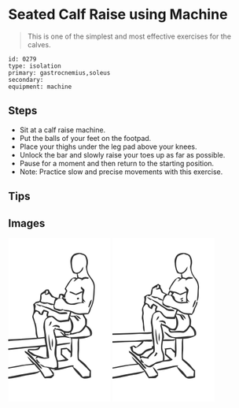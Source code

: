 # Seated Calf Raise using Machine
> This is one of the simplest and most effective exercises for the calves.

``` 
id: 0279 
type: isolation 
primary: gastrocnemius,soleus 
secondary:  
equipment: machine 
``` 

## Steps

 - Sit at a calf raise machine.
 - Put the balls of your feet on the footpad.
 - Place your thighs under the leg pad above your knees.
 - Unlock the bar and slowly raise your toes up as far as possible.
 - Pause for a moment and then return to the starting position.
 - Note: Practice slow and precise movements with this exercise.

## Tips


## Images

<svg width="208" height="250pt" viewBox="0 0 156 250" xmlns="http://www.w3.org/2000/svg">
  <g fill="#FFF">
    <path d="M0 0h156v250H0v-35.53c11.8-.96 23.2-4.55 34.91-6.19 4.51-.9 9.59-1.4 13.09-4.71.33.2.99.61 1.32.81 1.82 3.36 3.88 6.6 6.35 9.53 2.8-.19 5.62-.11 8.43-.19 2.61.26 3.93-2.43 5.63-3.93-.07-1.33-.12-2.66-.15-3.99-1.59-2.18-3.38-4.21-5.23-6.17 2.51.32 5.02.57 7.54.77l-3.64 1.32c10.25.24 19.87-3.5 29.75-5.57 2.96 5.97 7.78 10.69 12.44 15.34 4.07 4.37 10.86 3 15.77.97-.07-3.5-.02-7.01-.02-10.51-2.39-2.02-4.54-4.31-6.32-6.89-3.04-4.32-7.59-7.16-11.62-10.44-1.05-2.67-.63-5.74-.59-8.57.83-7.44.15-14.93.46-22.39 6.79.08 13.55-1.48 19.25-5.25 2.25-6.25-2.51-11.95-7.76-14.68.26-3.19.85-6.43.37-9.63-1.45-2.44-3.5-4.53-4.32-7.32 2.17-.25 4.39-.22 6.52-.73 2.71-2.09 3.17-5.77 4.28-8.8 4.66-8.6 5.31-18.73 5.44-28.34.28-3.72.48-7.55-1.02-11.06-1.27-4.25-4.81-7.12-6.96-10.86-2.95-4.72-4.35-10.69-2.71-16.12 1.19-5.05-.04-10.69-3.29-14.74-4.01-2.57-9.15-4.06-13.87-2.6-6.25.81-9.65 7.76-9.17 13.54.36 5.07 1.16 10.23 3.21 14.91.99 2.73 4.38 2.35 6.64 3.01.17 2.21.29 4.41.41 6.61-3.66-3.23-8.18-.22-10.68 2.92-3.31 4.03-5.87 8.62-8.34 13.19.67 1.12 1.33 2.23 1.99 3.36-.9 1.78-1.77 3.56-2.64 5.35-2.32-1.25-4.92-1.69-7.42-.72-.45 2.01-.93 4.02-1.45 6.02-1.65-.36-3.25-.85-4.86-1.35-4-.88-5.72-4.75-8.12-7.61-.65-1.43-1.36-2.82-2.14-4.18-1.37.05-2.73.1-4.1.16-2.09 2.51-5.07 3.96-7.5 6.07-2.17 3.46-.21 8.04-2.38 11.5-1.67.48-3.43.58-5.09 1.11-1.63 1.08-2.93 2.56-4.36 3.87.97 4.77 1.48 9.91-.32 14.56-.54 1.95-1.5 4.01-.73 6.05 2.47 7.14 4.86 14.52 4.75 22.17-.02 2.76.96 5.36 1.9 7.92-14.55.89-29.07 2.55-43.65 2.62V0z"/>
    <path d="M99.26 29.26c2.2-3.11 6.3-3.76 9.71-4.81 2.75 1.33 6.55 1.28 8.38 4.05 2.33 4.84 2.63 10.41 1.14 15.54.67 5.09 1.5 10.53 4.73 14.75 3.56 4.77 7.14 9.96 7.27 16.15-.86 9.76-.27 19.98-4.21 29.17-2.22 3.25-2.92 7.18-4.68 10.63-6.81-.54-14.03 1.83-20.48-1.21-3.84-1.77-7.82-3.58-12.14-3.57-2.1-.24-4.51.19-6.24-1.34-.64.15-1.94.46-2.58.61-2.5-.71-5.05-1.17-7.6-1.61-1.35-.62-1.62-2.33-2.42-3.47.92-2.63 1.62-5.34 2.31-8.04 1.22-1.26 2.65-2.3 3.93-3.5 1.77-.09 3.55-.2 5.32-.37 3.3 2.42 4.67 6.97 8.72 8.41 4.17 1.37 8.81 2.14 13.06.57 4.11-1.45 8.37-2.36 12.74-1.81-.9-1.07-1.75-2.17-2.57-3.31 1.47.6 2.91 1.25 4.38 1.85-1.6-2.51-4.37-4.69-3.87-8-.26-3.82 2.55-7.15 2.02-10.98-1.23-1.79-2.96-3.15-4.54-4.62-3.27 3.04 3.23 4.78 1.18 7.37-.41.01-1.24.05-1.66.07-2.55 1.45-5.27 2.58-8.05 3.56-2.91-1.72-5.87-3.64-9.38-3.69v1.58c3.33 1.24 6.57 2.75 9.97 3.82 3.22-.91 6.15-2.49 9.08-4.06.02 2.66-.42 5.31-.3 7.98-.08 2.53.73 5.28-.68 7.58-6.1-1.02-11.88 2.61-17.94 1.1-2.46-.24-3.93-2.52-5.65-4.02-.03-.65-.1-1.94-.13-2.58-1.63-.59-3.25-1.22-4.83-1.91 1.27-.31 2.58-.29 3.88-.21-.48-3.68 1.04-7.03 3.13-9.95-.73-1.38-1.43-2.77-2.13-4.17 3.65-4.99 6.46-10.57 10.68-15.12 1.4.21 2.8.4 4.21.58-1.34 1.28-2.43 2.77-3.15 4.47 2.3-1.26 4.21-3.08 6.36-4.55 1.95-.55 3.9.7 5.82 1.01-.17.49-.49 1.45-.65 1.93 2.33-1.27 4.59-3.5 7.46-2.86 1.47.14 4.07.64 3.84-1.67-3.36-1.4-7.21-1.63-10.23.67-1.71-.47-3.42-.9-5.14-1.26a72.69 72.69 0 0 0-1.44-5.25c4.59-1.55 9.18-5.62 8.47-10.92-2.34 3.62-4.34 8.71-9.31 9.08-4.24.99-6.31-3.54-7.09-6.9-1.13-5.51-1.31-11.64 1.3-16.77m7 61.94c-2.15.13-1.84 3.54.39 2.54 2.08-.24 1.86-3.41-.39-2.54m16.37 12.57c-.77.98.06 1.72.64 2.44 1.76-3.89 4.18-7.78 4.06-12.18-2.92 2.41-3.44 6.39-4.7 9.74zM58.09 80.38c.64.07 1.92.22 2.56.29l-.15 2.9c-.4.38-1.22 1.12-1.62 1.49-.79-.18-2.37-.53-3.16-.71.05 4.2 4.72 1.7 6.74.69 1.08 1.51 2.03 3.11 3.15 4.59 1.49 1.91 5.14.82 6.21 3.03-1.52 2.48-1.96 5.35-2.2 8.2-3.57-.8-7.09-1.8-10.65-2.64-2.74.37-5.46-.1-8.17-.49-.33-.63-.64-1.27-.94-1.9 1.43-2.84.88-6.05.85-9.09 2.11-1.22 4.18-2.81 6.76-2.71.2-1.22.41-2.43.62-3.65z"/>
    <path d="M80.07 87.09c1.18.66 2.98.96 2.9 2.69-.32.55-.98 1.65-1.3 2.2-1.05-.13-2.09-.24-3.13-.36.53-1.5 1.04-3.02 1.53-4.53zM47.89 97.84c2.03.95 4.03 2.03 6.22 2.57 1.99.19 3.94-.48 5.93-.54 2.79 1.25 5.98 3.61 9.08 1.94-.34 2.37-.03 4.73.8 6.97 2.38.71 4.65 1.74 7.05 2.4 2.38.83 4.74-.48 7.01-1.07 3 2.34 6.87 1.89 10.4 2.51-1.12 4.03-2.31 8.03-3.45 12.06-5.23-.38-10.89 2.82-15.72-.06-2.52-1.74-4.5-4.22-7.29-5.56-2.33-.32-4.69-.03-7.02-.14-.33-2.15.54-4.18 1.11-6.21-2.31-1.86-5.24-2.61-8.06-3.29-1.91 1.85-3.03 4.23-3.79 6.74-1.14-1.56-1.86-3.61-3.55-4.68-1.87-.68-3.82-1.13-5.65-1.95.35-1.89.62-3.8.95-5.69-.33-1.01-.66-2.01-.99-3.02 1.72-2.28 4.89-1.29 6.97-2.98m-5.37 3.09c1.78 2.14 4.67 2.64 7 3.94l-.25-1.78c4.11 2.6 8.85 3.75 13.28 5.61 3.93 2.66 8.69 3.52 12.8 5.82 4.35 2.77 9.67 1.57 14.47 1.16l.48-1.59c-4.26-2.29-9.27 1-13.53-1.3-3.86-1.81-7.99-3-11.71-5.09-4.39-2.61-9.65-2.9-14.27-4.98-2.86-.12-5.41-1.64-8.27-1.79z"/>
    <path d="M52.26 117.49c.94-1.76 1.68-3.61 2.5-5.42 1.56.42 3.13.83 4.71 1.21-.85 2.43-2.12 5.47.17 7.55-5.41 3.5-5.89 10.34-6.12 16.15.94 4.59 1.84 9.2 1.79 13.91-3.18.38-6.35.75-9.53 1.11-2.96-7.73-1.29-16.49-4.9-23.97-.52-2.75-1.83-5.29-2.27-8.05-.07-3.16 2.17-5.5 4.01-7.78.73.17 2.18.52 2.9.7.61 3.22 3.59 4.93 6.74 4.59zM96.32 113.53c5.07 3.11 11.22 4.35 17.11 3.59.56 2.22 1.95 4 3.2 5.86 1.09 2.83.78 5.96.86 8.93-2.68 4.42-5.75 9.2-10.67 11.33-3.15.78-6.36 1.27-9.52 2.03-.61-.32-1.21-.65-1.81-.98 2.6-2.84 4.34-6.39 3.88-10.33.48-5.56-4.01-9.56-5.6-14.45 2.06.69 4.22.97 6.39.72 2.1 1.74 3.36 4.24 5.35 6.08.95.16 2.25.54 2.65-.67-1.53-2.73-4.01-4.71-5.88-7.18-2.43.22-4.88.33-7.3-.03.45-1.63.9-3.26 1.34-4.9m6.33 4.31c2.5 2.06 4.63 6.2 8.3 5.9-1.76-3.06-4.73-5.42-8.3-5.9z"/>
    <path d="M56.55 126.56c1.56-4.13 5.97-5.42 9.88-6.15 4.52 2.74 7.76 7.82 13.48 8.19 4.42-.32 8.8-1.09 13.19-1.61.2-.75.59-2.25.79-3 1.81 5.05 3.38 10.71 1.59 15.98-.74 2.21-3.43 2.85-5.5 2.55-2.65.04-5.21-.75-7.29-2.4-2.97-2.21-6.89-1.92-10.37-1.59-.02-.49-.07-1.47-.1-1.96-1.14 1.25-2.27 2.49-3.45 3.7-.06 5.43 2.54 10.38 3.03 15.72 1.04 8.49-2.98 17.09-.3 25.47 2.04 4.77 3.35 9.97 2.46 15.18-2.19.63-4.41 2.11-6.75 1.22-3.67-1.03-7.45-1.44-11.24-1.74-2.83-1.35-5.39-3.22-8.24-4.54 1.5 1.72 2.98 3.58 4.98 4.75 2.98 1.19 6.52.64 9.22 2.54 2.33 2.86 4.21 6.07 6.24 9.15-3.22 3.34-8.05 3.04-12.28 3.49-3.36-7.34-8.76-13.37-14.01-19.38-4.53-3.58-8.36-7.91-12.65-11.75 1.78 4.4 5.15 7.78 8.34 11.17-12.63 1.14-25.08 3.69-37.57 5.91v-26.78c15.69-.93 31.22-4.23 46.98-3.73-4.62 3.87-11.09 2.05-16.59 2.83-.38 1.07-.76 2.15-1.13 3.22 4.24 3.06 8.28 8.24 14.08 7.3-.71 1.41-1.4 2.82-2.01 4.29 1.4-.75 2.77-1.55 4.15-2.34 5.37 1.94 11.29 2.53 16.85 1.02-.21-10.53-3.52-20.7-4.18-31.19-.69-8.49-3.19-17-1.6-25.52m7.7 1.43c-.75 2.11-1.6 4.19-2.34 6.32 2.56-1.49 4.42-3.96 4.28-7.03-.48.17-1.46.53-1.94.71m2.55 7.46c3.98-.61 8.17-.78 11.45 1.99.11-.94.23-1.88.35-2.81-3.46-3.03-8.7-2.37-11.8.82m-5.18 10.99c-.83 7.55.43 15.19 2.01 22.58.23 1.53 1.83 2.11 3.01 2.79-.43-1.04-.91-2.06-1.38-3.07-1.23-7.43-2.41-14.87-3.64-22.3m5.31 6.48c-.06 4.7-1.54 9.72.48 14.19 1.17-4.67 1.12-9.62-.48-14.19m-41.64 19.19c-.26 1.33-.08 2.72 1.29 3.36 3.89 2.71 6.66 6.62 10.24 9.69 4.61 4.2 7.78 9.82 12.63 13.72l2.27.7c-1.42-3.86-4.74-6.5-7.09-9.77-6.1-6.25-11.09-14-19.34-17.7m16.87 13.62c1.6 2.31 3.05 5.14 6.29 5.39-1.42-2.04-3-3.94-4.5-5.9l1.68-.65c-1.17.34-2.34.7-3.47 1.16z"/>
    <path d="M118.54 135.42c3.95 3.08 7.37 7.79 6.24 13.07-3.89 1.89-8.24.84-12.35 1.67-6.28.52-12.56 1.31-18.87 1.03 4.15 2.42 2.62 7.1 2.11 10.9-.73 3.44-.1 6.93-.11 10.39a36.208 36.208 0 0 0-6.39-4.96c-2.96.23-5.93.42-8.88.84-.01 3.31-.44 6.62-.08 9.92 2.56 1.98 4.67 4.45 7.03 6.65-3.87.58-7.59 1.93-11.51 2.09-.68-2.69-2.21-5.2-2.09-8.05.1-4.76-.34-9.58.64-14.27 6.37-1.33 12.91-1.92 19.22-3.4.4-.38 1.18-1.13 1.57-1.51-6.83.3-13.65 1.23-20.43 2.15.32-3.26-.35-6.46-1.6-9.46 4.33-.42 8.63-1.24 12.98-1.22 2.95.38 5.82 1.29 8.82 1.37-2.19-2.15-5.63-2.14-7.87-4.31 1.69-.07 3.39-.08 5.09-.02.16-.49.47-1.46.63-1.94-1.72.15-3.44.27-5.16.33-.11-.49-.34-1.48-.45-1.97 2.51-.14 5.32.73 7.56-.76.55 1.65-1.46 2.23-1.59 3.74 4.43-.22 8.8-.83 12.83-2.74 6.02.03 9.55-5.18 12.66-9.54z"/>
    <path d="M70.01 139.4c5.11.68 10.15 1.99 14.59 4.68.32 1.47.76 2.91 1.3 4.3-1.82-2.39-3.94-4.7-6.99-5.46 1.62 2.47 3.69 4.59 5.89 6.54-4 .04-8 .16-11.99.33-.72-2.82-1.53-5.61-2.49-8.35l1.66.08c-.49-.53-1.48-1.59-1.97-2.12zM15.99 156.13c13.1-.97 26.19-2.21 39.29-3.14.54 3.35 1.1 6.69 1.67 10.04-18.92 2.54-38.01 3.08-56.95 5.45v-11.19c5.3-.78 10.65-.99 15.99-1.16zM97.39 153.52c3.1.17 6.21.22 9.33.15-1.67 6.35-.32 12.97-1.09 19.42.04 4.29-.22 8.72.73 12.9 6.06 5.79 12.49 11.23 18.02 17.57-.3 2.46-.54 4.94-.81 7.42-3.3-.35-6.6-.06-9.82.71-3.81-5.82-8.6-11.2-14.49-14.95.19-.75.37-1.51.52-2.28-2.01-.29-4.06-.2-6.03.3-5.7 1.36-11.49 2.36-17.22 3.57.02-3.28.01-6.56-.5-9.8 4.79-.25 9.68-.2 14.32-1.57.63-.48 1.06-1.18 1.58-1.77-3.74-2.2-6.63-5.46-9.88-8.27.09-2.3.2-4.59.28-6.88 2.38-.18 4.77-.41 7.14-.79 1.53 2.3 3.09 4.68 5.58 6.04.2 2.21.12 4.42-.18 6.62 3.11-.25 2.53-3.71 2.7-5.91.8-7.49-.23-14.99-.18-22.48zM49.13 166.47c2.82-.36 5.67-.43 8.49-.83 1.27 5.18.2 10.5 1.02 15.73.57.09 1.7.28 2.27.37-2.5.57-5.24 1.24-7.69.09-5.08-2.54-11.39-2.33-15.81-6.2-1.3-1.05-2.82-1.75-4.34-2.38-.41-.56-1.22-1.69-1.63-2.26 5.04.47 10.18.63 15.11-.71 1.01-1.16 1.63-2.6 2.58-3.81zM14.84 196.54c8.26-1.87 16.71-2.92 25.16-3.39 2.5 3.36 5.16 6.64 8.42 9.3-1.75.74-3.54 1.38-5.41 1.73-10.38 1.92-20.9 3.12-31.19 5.54-3.89.85-7.82 1.53-11.75 2.21l-.07-.87v-11.84c4.86-1.34 9.93-1.61 14.84-2.68z"/>
  </g>
  <g fill="#333">
    <path d="M104.05 23.53c4.72-1.46 9.86.03 13.87 2.6 3.25 4.05 4.48 9.69 3.29 14.74-1.64 5.43-.24 11.4 2.71 16.12 2.15 3.74 5.69 6.61 6.96 10.86 1.5 3.51 1.3 7.34 1.02 11.06-.13 9.61-.78 19.74-5.44 28.34-1.11 3.03-1.57 6.71-4.28 8.8-2.13.51-4.35.48-6.52.73.82 2.79 2.87 4.88 4.32 7.32.48 3.2-.11 6.44-.37 9.63 5.25 2.73 10.01 8.43 7.76 14.68-5.7 3.77-12.46 5.33-19.25 5.25-.31 7.46.37 14.95-.46 22.39-.04 2.83-.46 5.9.59 8.57 4.03 3.28 8.58 6.12 11.62 10.44 1.78 2.58 3.93 4.87 6.32 6.89 0 3.5-.05 7.01.02 10.51-4.91 2.03-11.7 3.4-15.77-.97-4.66-4.65-9.48-9.37-12.44-15.34-9.88 2.07-19.5 5.81-29.75 5.57l3.64-1.32c-2.52-.2-5.03-.45-7.54-.77 1.85 1.96 3.64 3.99 5.23 6.17.03 1.33.08 2.66.15 3.99-1.7 1.5-3.02 4.19-5.63 3.93-2.81.08-5.63 0-8.43.19-2.47-2.93-4.53-6.17-6.35-9.53-.33-.2-.99-.61-1.32-.81-3.5 3.31-8.58 3.81-13.09 4.71-11.71 1.64-23.11 5.23-34.91 6.19v-3.41l.07.87c3.93-.68 7.86-1.36 11.75-2.21 10.29-2.42 20.81-3.62 31.19-5.54 1.87-.35 3.66-.99 5.41-1.73-3.26-2.66-5.92-5.94-8.42-9.3-8.45.47-16.9 1.52-25.16 3.39-4.91 1.07-9.98 1.34-14.84 2.68v-1.76c12.49-2.22 24.94-4.77 37.57-5.91-3.19-3.39-6.56-6.77-8.34-11.17 4.29 3.84 8.12 8.17 12.65 11.75 5.25 6.01 10.65 12.04 14.01 19.38 4.23-.45 9.06-.15 12.28-3.49-2.03-3.08-3.91-6.29-6.24-9.15-2.7-1.9-6.24-1.35-9.22-2.54-2-1.17-3.48-3.03-4.98-4.75 2.85 1.32 5.41 3.19 8.24 4.54 3.79.3 7.57.71 11.24 1.74 2.34.89 4.56-.59 6.75-1.22.89-5.21-.42-10.41-2.46-15.18-2.68-8.38 1.34-16.98.3-25.47-.49-5.34-3.09-10.29-3.03-15.72 1.18-1.21 2.31-2.45 3.45-3.7.03.49.08 1.47.1 1.96 3.48-.33 7.4-.62 10.37 1.59 2.08 1.65 4.64 2.44 7.29 2.4 2.07.3 4.76-.34 5.5-2.55 1.79-5.27.22-10.93-1.59-15.98-.2.75-.59 2.25-.79 3-4.39.52-8.77 1.29-13.19 1.61-5.72-.37-8.96-5.45-13.48-8.19-3.91.73-8.32 2.02-9.88 6.15-1.59 8.52.91 17.03 1.6 25.52.66 10.49 3.97 20.66 4.18 31.19-5.56 1.51-11.48.92-16.85-1.02-1.38.79-2.75 1.59-4.15 2.34.61-1.47 1.3-2.88 2.01-4.29-5.8.94-9.84-4.24-14.08-7.3.37-1.07.75-2.15 1.13-3.22 5.5-.78 11.97 1.04 16.59-2.83-15.76-.5-31.29 2.8-46.98 3.73v-2.2c18.94-2.37 38.03-2.91 56.95-5.45-.57-3.35-1.13-6.69-1.67-10.04-13.1.93-26.19 2.17-39.29 3.14-5.34.17-10.69.38-15.99 1.16v-2.68c14.58-.07 29.1-1.73 43.65-2.62-.94-2.56-1.92-5.16-1.9-7.92.11-7.65-2.28-15.03-4.75-22.17-.77-2.04.19-4.1.73-6.05 1.8-4.65 1.29-9.79.32-14.56 1.43-1.31 2.73-2.79 4.36-3.87 1.66-.53 3.42-.63 5.09-1.11 2.17-3.46.21-8.04 2.38-11.5 2.43-2.11 5.41-3.56 7.5-6.07 1.37-.06 2.73-.11 4.1-.16.78 1.36 1.49 2.75 2.14 4.18 2.4 2.86 4.12 6.73 8.12 7.61 1.61.5 3.21.99 4.86 1.35.52-2 1-4.01 1.45-6.02 2.5-.97 5.1-.53 7.42.72.87-1.79 1.74-3.57 2.64-5.35-.66-1.13-1.32-2.24-1.99-3.36 2.47-4.57 5.03-9.16 8.34-13.19 2.5-3.14 7.02-6.15 10.68-2.92-.12-2.2-.24-4.4-.41-6.61-2.26-.66-5.65-.28-6.64-3.01-2.05-4.68-2.85-9.84-3.21-14.91-.48-5.78 2.92-12.73 9.17-13.54m-4.79 5.73c-2.61 5.13-2.43 11.26-1.3 16.77.78 3.36 2.85 7.89 7.09 6.9 4.97-.37 6.97-5.46 9.31-9.08.71 5.3-3.88 9.37-8.47 10.92a72.69 72.69 0 0 1 1.44 5.25c1.72.36 3.43.79 5.14 1.26 3.02-2.3 6.87-2.07 10.23-.67.23 2.31-2.37 1.81-3.84 1.67-2.87-.64-5.13 1.59-7.46 2.86.16-.48.48-1.44.65-1.93-1.92-.31-3.87-1.56-5.82-1.01-2.15 1.47-4.06 3.29-6.36 4.55.72-1.7 1.81-3.19 3.15-4.47-1.41-.18-2.81-.37-4.21-.58-4.22 4.55-7.03 10.13-10.68 15.12.7 1.4 1.4 2.79 2.13 4.17-2.09 2.92-3.61 6.27-3.13 9.95-1.3-.08-2.61-.1-3.88.21 1.58.69 3.2 1.32 4.83 1.91.03.64.1 1.93.13 2.58 1.72 1.5 3.19 3.78 5.65 4.02 6.06 1.51 11.84-2.12 17.94-1.1 1.41-2.3.6-5.05.68-7.58-.12-2.67.32-5.32.3-7.98-2.93 1.57-5.86 3.15-9.08 4.06-3.4-1.07-6.64-2.58-9.97-3.82v-1.58c3.51.05 6.47 1.97 9.38 3.69 2.78-.98 5.5-2.11 8.05-3.56.42-.02 1.25-.06 1.66-.07 2.05-2.59-4.45-4.33-1.18-7.37 1.58 1.47 3.31 2.83 4.54 4.62.53 3.83-2.28 7.16-2.02 10.98-.5 3.31 2.27 5.49 3.87 8-1.47-.6-2.91-1.25-4.38-1.85.82 1.14 1.67 2.24 2.57 3.31-4.37-.55-8.63.36-12.74 1.81-4.25 1.57-8.89.8-13.06-.57-4.05-1.44-5.42-5.99-8.72-8.41-1.77.17-3.55.28-5.32.37-1.28 1.2-2.71 2.24-3.93 3.5-.69 2.7-1.39 5.41-2.31 8.04.8 1.14 1.07 2.85 2.42 3.47 2.55.44 5.1.9 7.6 1.61.64-.15 1.94-.46 2.58-.61 1.73 1.53 4.14 1.1 6.24 1.34 4.32-.01 8.3 1.8 12.14 3.57 6.45 3.04 13.67.67 20.48 1.21 1.76-3.45 2.46-7.38 4.68-10.63 3.94-9.19 3.35-19.41 4.21-29.17-.13-6.19-3.71-11.38-7.27-16.15-3.23-4.22-4.06-9.66-4.73-14.75 1.49-5.13 1.19-10.7-1.14-15.54-1.83-2.77-5.63-2.72-8.38-4.05-3.41 1.05-7.51 1.7-9.71 4.81M58.09 80.38c-.21 1.22-.42 2.43-.62 3.65-2.58-.1-4.65 1.49-6.76 2.71.03 3.04.58 6.25-.85 9.09.3.63.61 1.27.94 1.9 2.71.39 5.43.86 8.17.49 3.56.84 7.08 1.84 10.65 2.64.24-2.85.68-5.72 2.2-8.2-1.07-2.21-4.72-1.12-6.21-3.03-1.12-1.48-2.07-3.08-3.15-4.59-2.02 1.01-6.69 3.51-6.74-.69.79.18 2.37.53 3.16.71.4-.37 1.22-1.11 1.62-1.49l.15-2.9c-.64-.07-1.92-.22-2.56-.29m21.98 6.71c-.49 1.51-1 3.03-1.53 4.53 1.04.12 2.08.23 3.13.36.32-.55.98-1.65 1.3-2.2.08-1.73-1.72-2.03-2.9-2.69M47.89 97.84c-2.08 1.69-5.25.7-6.97 2.98.33 1.01.66 2.01.99 3.02-.33 1.89-.6 3.8-.95 5.69 1.83.82 3.78 1.27 5.65 1.95 1.69 1.07 2.41 3.12 3.55 4.68.76-2.51 1.88-4.89 3.79-6.74 2.82.68 5.75 1.43 8.06 3.29-.57 2.03-1.44 4.06-1.11 6.21 2.33.11 4.69-.18 7.02.14 2.79 1.34 4.77 3.82 7.29 5.56 4.83 2.88 10.49-.32 15.72.06 1.14-4.03 2.33-8.03 3.45-12.06-3.53-.62-7.4-.17-10.4-2.51-2.27.59-4.63 1.9-7.01 1.07-2.4-.66-4.67-1.69-7.05-2.4-.83-2.24-1.14-4.6-.8-6.97-3.1 1.67-6.29-.69-9.08-1.94-1.99.06-3.94.73-5.93.54-2.19-.54-4.19-1.62-6.22-2.57m4.37 19.65c-3.15.34-6.13-1.37-6.74-4.59-.72-.18-2.17-.53-2.9-.7-1.84 2.28-4.08 4.62-4.01 7.78.44 2.76 1.75 5.3 2.27 8.05 3.61 7.48 1.94 16.24 4.9 23.97 3.18-.36 6.35-.73 9.53-1.11.05-4.71-.85-9.32-1.79-13.91.23-5.81.71-12.65 6.12-16.15-2.29-2.08-1.02-5.12-.17-7.55-1.58-.38-3.15-.79-4.71-1.21-.82 1.81-1.56 3.66-2.5 5.42m44.06-3.96c-.44 1.64-.89 3.27-1.34 4.9 2.42.36 4.87.25 7.3.03 1.87 2.47 4.35 4.45 5.88 7.18-.4 1.21-1.7.83-2.65.67-1.99-1.84-3.25-4.34-5.35-6.08-2.17.25-4.33-.03-6.39-.72 1.59 4.89 6.08 8.89 5.6 14.45.46 3.94-1.28 7.49-3.88 10.33.6.33 1.2.66 1.81.98 3.16-.76 6.37-1.25 9.52-2.03 4.92-2.13 7.99-6.91 10.67-11.33-.08-2.97.23-6.1-.86-8.93-1.25-1.86-2.64-3.64-3.2-5.86-5.89.76-12.04-.48-17.11-3.59m22.22 21.89c-3.11 4.36-6.64 9.57-12.66 9.54-4.03 1.91-8.4 2.52-12.83 2.74.13-1.51 2.14-2.09 1.59-3.74-2.24 1.49-5.05.62-7.56.76.11.49.34 1.48.45 1.97 1.72-.06 3.44-.18 5.16-.33-.16.48-.47 1.45-.63 1.94-1.7-.06-3.4-.05-5.09.02 2.24 2.17 5.68 2.16 7.87 4.31-3-.08-5.87-.99-8.82-1.37-4.35-.02-8.65.8-12.98 1.22 1.25 3 1.92 6.2 1.6 9.46 6.78-.92 13.6-1.85 20.43-2.15-.39.38-1.17 1.13-1.57 1.51-6.31 1.48-12.85 2.07-19.22 3.4-.98 4.69-.54 9.51-.64 14.27-.12 2.85 1.41 5.36 2.09 8.05 3.92-.16 7.64-1.51 11.51-2.09-2.36-2.2-4.47-4.67-7.03-6.65-.36-3.3.07-6.61.08-9.92 2.95-.42 5.92-.61 8.88-.84 2.31 1.42 4.46 3.07 6.39 4.96.01-3.46-.62-6.95.11-10.39.51-3.8 2.04-8.48-2.11-10.9 6.31.28 12.59-.51 18.87-1.03 4.11-.83 8.46.22 12.35-1.67 1.13-5.28-2.29-9.99-6.24-13.07m-48.53 3.98c.49.53 1.48 1.59 1.97 2.12l-1.66-.08c.96 2.74 1.77 5.53 2.49 8.35 3.99-.17 7.99-.29 11.99-.33-2.2-1.95-4.27-4.07-5.89-6.54 3.05.76 5.17 3.07 6.99 5.46-.54-1.39-.98-2.83-1.3-4.3-4.44-2.69-9.48-4-14.59-4.68m27.38 14.12c-.05 7.49.98 14.99.18 22.48-.17 2.2.41 5.66-2.7 5.91.3-2.2.38-4.41.18-6.62-2.49-1.36-4.05-3.74-5.58-6.04-2.37.38-4.76.61-7.14.79-.08 2.29-.19 4.58-.28 6.88 3.25 2.81 6.14 6.07 9.88 8.27-.52.59-.95 1.29-1.58 1.77-4.64 1.37-9.53 1.32-14.32 1.57.51 3.24.52 6.52.5 9.8 5.73-1.21 11.52-2.21 17.22-3.57 1.97-.5 4.02-.59 6.03-.3-.15.77-.33 1.53-.52 2.28 5.89 3.75 10.68 9.13 14.49 14.95 3.22-.77 6.52-1.06 9.82-.71.27-2.48.51-4.96.81-7.42-5.53-6.34-11.96-11.78-18.02-17.57-.95-4.18-.69-8.61-.73-12.9.77-6.45-.58-13.07 1.09-19.42-3.12.07-6.23.02-9.33-.15m-48.26 12.95c-.95 1.21-1.57 2.65-2.58 3.81-4.93 1.34-10.07 1.18-15.11.71.41.57 1.22 1.7 1.63 2.26 1.52.63 3.04 1.33 4.34 2.38 4.42 3.87 10.73 3.66 15.81 6.2 2.45 1.15 5.19.48 7.69-.09-.57-.09-1.7-.28-2.27-.37-.82-5.23.25-10.55-1.02-15.73-2.82.4-5.67.47-8.49.83z"/>
    <path d="M106.26 91.2c2.25-.87 2.47 2.3.39 2.54-2.23 1-2.54-2.41-.39-2.54zM122.63 103.77c1.26-3.35 1.78-7.33 4.7-9.74.12 4.4-2.3 8.29-4.06 12.18-.58-.72-1.41-1.46-.64-2.44zM42.52 100.93c2.86.15 5.41 1.67 8.27 1.79 4.62 2.08 9.88 2.37 14.27 4.98 3.72 2.09 7.85 3.28 11.71 5.09 4.26 2.3 9.27-.99 13.53 1.3l-.48 1.59c-4.8.41-10.12 1.61-14.47-1.16-4.11-2.3-8.87-3.16-12.8-5.82-4.43-1.86-9.17-3.01-13.28-5.61l.25 1.78c-2.33-1.3-5.22-1.8-7-3.94zM102.65 117.84c3.57.48 6.54 2.84 8.3 5.9-3.67.3-5.8-3.84-8.3-5.9zM64.25 127.99c.48-.18 1.46-.54 1.94-.71.14 3.07-1.72 5.54-4.28 7.03.74-2.13 1.59-4.21 2.34-6.32zM66.8 135.45c3.1-3.19 8.34-3.85 11.8-.82-.12.93-.24 1.87-.35 2.81-3.28-2.77-7.47-2.6-11.45-1.99zM61.62 146.44c1.23 7.43 2.41 14.87 3.64 22.3.47 1.01.95 2.03 1.38 3.07-1.18-.68-2.78-1.26-3.01-2.79-1.58-7.39-2.84-15.03-2.01-22.58zM66.93 152.92c1.6 4.57 1.65 9.52.48 14.19-2.02-4.47-.54-9.49-.48-14.19zM25.29 172.11c8.25 3.7 13.24 11.45 19.34 17.7 2.35 3.27 5.67 5.91 7.09 9.77l-2.27-.7c-4.85-3.9-8.02-9.52-12.63-13.72-3.58-3.07-6.35-6.98-10.24-9.69-1.37-.64-1.55-2.03-1.29-3.36zM42.16 185.73c1.13-.46 2.3-.82 3.47-1.16l-1.68.65c1.5 1.96 3.08 3.86 4.5 5.9-3.24-.25-4.69-3.08-6.29-5.39z"/>
  </g>
</svg>

<svg width="208" height="250pt" viewBox="0 0 156 250" xmlns="http://www.w3.org/2000/svg">
  <g fill="#FFF">
    <path d="M0 0h156v250H0v-35.54c11.16-.88 21.94-4.22 32.98-5.88 5.59-.68 11.09-2.18 16.13-4.71 1.8 3.57 3.97 6.94 6.53 10.01 3.34-.27 6.71.06 10.05-.33 1.59-.96 2.74-2.48 4.05-3.76a175.7 175.7 0 0 1-.22-3.93c-2.29-3.48-4.64-7.08-8.24-9.33 1.84 4.18 4.29 8.08 7.35 11.47-3.64 2.94-8.28 3.32-12.77 3.52-3.32-7.37-8.77-13.38-14.03-19.38-4.49-3.61-8.33-7.93-12.61-11.77 1.78 4.44 5.22 7.81 8.43 11.23-12.67 1.11-25.18 3.54-37.65 5.97V159.8c14.95-.7 29.89-1.87 44.87-1.43-2.43 3.04-5.73 5.2-8.28 8.13-1.48-.86-2.75-2.59-4.61-2.49-1.83.55-3.45 1.59-5.15 2.44 1.24 3.12 2.09 6.78 5.06 8.77 2.97 2.03 5.7 4.95 9.53 5.1.25 1.18.46 2.38.63 3.58 1.24-.45 2.43-1.01 3.64-1.53 3.12.7 6.28 1.18 9.43 1.71.05-.47.16-1.4.22-1.87 2.36-2.64 5-4.98 7.72-7.24 2.4-1.9 1.59-5.35 1.55-8-.69-4.94-.19-9.96-1.18-14.86-1.21-6.03-.51-12.26-1.82-18.28-1.1-5.41-.83-11.15.88-16.39 1.86-3.75 6.02-4.44 9.81-4.48 3.53 3.78 6.16 9.07 11.68 10.24 3.83.38 7.69.33 11.53.37.32-.95.64-1.91.96-2.86.88 5.16 2.03 10.85-.23 15.8-2.34 3.71-7.36 1.61-10.16-.41-2.7-2.91-6.47-4.47-10.42-4.65-.19-.54-.56-1.62-.75-2.16-.82 1.99-2.11 4.08-1.27 6.3 1.64 6.66 3.17 13.66 1.75 20.51-.98 4.24-1.22 8.61-1.11 12.95.13 3.12 2.01 5.79 2.47 8.84.67 2.95.37 5.97.1 8.95-3.98 1.61-8.53 1.56-12.24 3.88-2.83 1.82-5.89 3.23-8.96 4.62-2.73-1.22-5.43-2.54-8.13-3.84 2.48 2.7 5.32 6.24 9.44 5.71 3.49.08 5.69-3.02 8.37-4.74 3.06-1.03 6.3-1.49 9.24-2.88 5.44-2.78 12.67.2 17.44-4.15-3.59-2.53-6.77-5.55-9.97-8.54.09-2.29.18-4.57.26-6.86 2.39-.2 4.77-.44 7.14-.75 1.6 2.33 3.42 4.53 5.66 6.27.06 2.24.1 4.49.2 6.73.8-1.1 2.2-1.91 2.1-3.46.91-8.42.09-16.87-.03-25.3 3.08.12 6.17.17 9.26.14-.41 2.39-.82 4.79-.76 7.23.2 8.43-.84 16.88.39 25.27 6.39 5.39 12.49 11.16 18.11 17.36-.27 2.45-.52 4.9-.77 7.35-3.3-.15-6.59.17-9.84.73-3.94-5.84-8.8-11.17-14.69-15.09.3-.51.91-1.53 1.21-2.04-2.41-.12-4.86-.16-7.22.44-7.18 1.71-14.5 2.78-21.64 4.66-1.4.4-3 .7-3.83 2.05 10.47.57 20.33-3.43 30.41-5.49 3.4 6.57 8.71 11.9 14.15 16.8 4.34 2.52 9.65 1.25 14.05-.46-.06-3.5-.01-7-.01-10.5-2.4-2.05-4.57-4.36-6.36-6.96-3.05-4.29-7.57-7.13-11.58-10.4-1.16-2.97-.63-6.4-.53-9.54.82-7.12-.04-14.29.4-21.42 6.83.05 13.65-1.5 19.35-5.36 1.99-6.28-2.65-11.83-7.88-14.6.26-3.11.92-6.28.29-9.39-.87-2.4-2.11-4.66-2.89-7.1 1.37.02 2.74.04 4.12.08 2.09-2.07 3.87-4.53 4.52-7.45.97-4.44 4.44-7.98 4.3-12.73-.54.33-1.63.99-2.18 1.33.09 3.85-2.38 6.96-3.77 10.36-.88 2.22-1.69 4.47-2.65 6.65-5.04-1.03-10.58-.08-15.18-2.81-3.2-1.69-5.88-4.34-9.36-5.5-3.03-1.02-6.13-1.8-9.11-2.98-4.01-1.12-9.65-1.7-10.55-6.69 1.56-3.97 2.81-8.36 6.9-10.49 2.4.53 5.61.41 6.79 3.05 1.69 3.7 4.06 7.56 8.27 8.67 5.45 2.68 11.4.05 17.12.62-.91-1.07-1.79-2.15-2.66-3.24 1.49.6 2.96 1.26 4.44 1.88-1.6-2.46-4.21-4.71-3.83-7.93-.14-3.82 2.36-7.2 2.02-11.03-1.28-1.89-3.13-3.29-4.83-4.78-1.85 2.94 2.66 4.97 1.48 7.46-.42.07-1.27.2-1.7.27-2.59 1.25-5.23 2.37-7.91 3.41-3.28-2.05-6.83-3.71-10.78-3.83-1.63-.62-3.35-1-5.09-1.13.7-2.16 1.16-4.47 2.55-6.33 3.01-4.08 5.36-8.64 8.88-12.35 1.38.17 2.75.32 4.13.47-1.15 1.51-2.27 3.05-3.29 4.65 2.35-1.37 4.41-3.18 6.74-4.59 1.91-.49 3.86.6 5.76.86-.22.54-.65 1.63-.87 2.17 1.6-1 3.17-2.1 4.93-2.82 2.54-.31 5.25.11 7.52-1.37-3.66-1.67-7.84-2.3-11.33.14-1.67-.43-3.34-.84-5.02-1.22-.45-1.73-.92-3.46-1.43-5.17 4.66-1.73 8.96-5.74 8.59-11.1-2.51 3.91-5.02 9.65-10.59 9.21-3.2.36-4.69-3.1-5.58-5.56-1.54-5.45-1.7-11.49.28-16.85 1.6-4.17 6.57-4.89 10.31-6.14 2.96 1.39 7.27 1.4 8.78 4.78 1.59 4.08 2.33 8.65 1.13 12.94-.77 2.69.19 5.37.72 8.01 1.31 8.99 10.59 14.51 10.87 23.88-.38 7.81-.58 15.63-1.74 23.38 4.31-5.44 2.52-12.93 3.23-19.34.9-6.03-.95-12.35-5.03-16.88-4.38-5.21-7.65-12.26-5.92-19.15 1.5-5.39.48-11.55-3.09-15.92-3.99-2.52-9.07-4.02-13.75-2.59-6.25.79-9.7 7.71-9.25 13.5.36 5.08 1.15 10.25 3.21 14.95.99 2.76 4.45 2.36 6.73 3.05.08 2.23.14 4.46.19 6.69-1.55-.57-3.11-2.47-4.9-1.36-7 3.03-9.86 10.74-13.73 16.75.32 1.58.61 3.16.88 4.75l-.79-.93c-.73 1.76-1.41 3.55-2.26 5.26-2.39-1.06-4.58-2.5-6.91-3.68-1.2-2.48-2.41-4.97-3.91-7.29.03-.64.1-1.92.13-2.55-1.18-.9-2.26-1.99-3.65-2.54-3.09 1.77-6.25 3.48-9.07 5.66-1.64 3.36-1.83 7.2-2.71 10.79-3.76-.92-6.98.77-9.75 3.15.59 2.88.85 5.88-.24 8.68.06.51.2 1.53.26 2.04-1.57 3.35-3.86 6.82-3.07 10.71.79 3.63-.05 7.24-.44 10.84.57 4.03 1.97 7.97 1.78 12.09-.12 3.24.16 6.59 2.11 9.31 1.11-4.82-.69-9.57-.68-14.39 0-3.89-1.65-7.74-.63-11.62 1.18-3.47-.87-6.95-.29-10.46.73-2.37 2.69-4.02 4.34-5.76.73.33 1.46.67 2.19 1 .61 3.47 3.45 5.42 6.64 6.34.89-1.82 1.67-3.7 2.34-5.62 1.26.66 2.53 1.31 3.79 1.95-1.02 2.4-1.88 4.93-.89 7.51-2.16 1.9-4.64 3.87-5.23 6.86-.96 4.17-2.55 8.47-1.35 12.78.9 3.85 1.02 7.8.94 11.73-19.96.98-39.94 1.38-59.91 2.05V0m122.16 105.65c1.12.19 1.81-.29 2.09-1.42 1.49-3.23 3.13-6.56 3.17-10.19-3.42 2.84-3.89 7.64-5.26 11.61m-55.35 20.23c2.28-1.52 4.21-3.6 4.58-6.44-3.2.39-3.54 4.02-4.58 6.44m3.97 1.6c2.03.31 4.07.55 6.12.77 1.46 1.14 2.98 2.21 4.53 3.24.83-5.98-7.07-7.04-10.65-4.01m-4.92 10.61c-.51 7.53.13 15.12 1.81 22.48.38 1.11 1.61 1.6 2.37 2.42-2.47-8.1-2.2-16.69-4.18-24.9m5.41 19.94c1.52-4.56.86-9.38.1-14.01-.61 4.61-1.56 9.48-.1 14.01m-46.08 13.83l.24 2.66c4.33 2.98 7.53 7.17 11.41 10.65 4.79 4.49 8.24 10.23 13.3 14.44.37-.27 1.11-.81 1.49-1.08-2.35-3.26-5.03-6.26-7.76-9.18 1.16.44 3.5 1.34 4.66 1.78-1.68-2.26-3.68-4.34-4.79-6.99-.35.69-.71 1.39-1.06 2.09.4.71 1.18 2.12 1.57 2.83-1.81-1.55-3.56-3.2-5.05-5.06-3.62-5.08-8.63-9.05-14.01-12.14m41.49 2.4c-.74 2.23-1.97 4.23-3.28 6.17.86-.14 1.71-.27 2.57-.39a56.01 56.01 0 0 0 2.87-4.44c-.72-.45-1.44-.89-2.16-1.34z"/>
    <path d="M66.33 75.32c2.69 2.07 1.64-2.32 3.54-3.27.93 1.08 1.25 2.3.96 3.68-1.36 1.33-3.4 1.17-5.09 1.76 2 1.93 4.53.9 6.7.16.84 1.78 1.5 3.67 2.55 5.35 1.74 1.59 4.21 1.96 6.36 2.71-3.23 1.77-3.68 5.54-4.19 8.8-2.99-1.65-6.14-2.98-9.21-4.48-3.1-.29-6.05-1.35-9.09-1.99 2.28 3.18 6.02 4.55 9.83 3.47 1.87 2.46 4.82 3.88 7.91 3.92-.51 2.18-.37 4.41-.01 6.6 3.83 2.35 8.02 5.65 12.7 3.28 2.06 2.77 5.62 3.16 8.66 4.19-1.05 3.65-2.58 7.14-3.76 10.74-3.76.82-7.8.16-11.65.04-3.94-1.41-5.46-5.71-8.6-8.13-2.16-1.18-4.7-1.11-7.07-1.51a34.84 34.84 0 0 1 2.24-6.05c-2.02-1.69-4.26-3.08-6.54-4.38-2.47 1.15-3.65 3.56-4.58 5.98-.96-1.71-1.46-3.76-2.93-5.13-1.48-.97-3.15-1.56-4.71-2.36.62-2.88 1.41-5.79 1.06-8.77.48-.49 1.42-1.46 1.89-1.95.88.29 1.75.58 2.62.88 1.32-.72 2.64-1.43 3.97-2.12 1.22-2.88 1.44-6.01 1.62-9.1 1.6-.78 3.21-1.54 4.82-2.32M52.64 90.04c1.17 2.06 3.38 3.09 5.17 4.52.64-.14 1.28-.26 1.93-.39 3.44 3.5 8.45 4.71 11.93 8.16 3.02 2.42 6.62 4 9.55 6.55 3.76 3.26 9.01 2.5 13.61 2.77-1.82-4.18-6.91-2.21-10.33-3.29-3.47-2.13-6.87-4.41-10.28-6.63-4.56-3.87-10.06-6.38-15.5-8.73-1.94-1.16-3.94-2.23-6.08-2.96zM88.36 82.3c.83.79 1.65 1.58 2.48 2.37-.48.76-1.42 2.27-1.9 3.03-.71-.34-2.14-1.02-2.85-1.36a320.5 320.5 0 0 0 2.27-4.04zM103.48 87.04c3.34-.69 6.23-2.69 9.29-3.87-.25 4.78-.25 9.6-.23 14.41-5.69.23-13.46 1.78-16.91-4.11-.55-2.68-1.39-5.23-4.31-6.07 1.02-1.31 2.04-2.63 3.04-3.95 3.05 1.19 6.03 2.51 9.12 3.59m-.64 6.31c.83.21 2.48.63 3.3.85.84-1.01 1.61-2.07 2.01-3.33-1.85.65-3.59 1.54-5.31 2.48m1.91 2.58c.16 1.84 3.96.75 3-.92-1.25-.58-2.25-.27-3 .92zM97.93 115.31c.65-1.48 1.29-2.95 1.92-4.42 4.27 3.52 9.54 5.87 15.1 6.23.45 2.23 1.48 4.26 2.29 6.37.44 2.77.19 5.61.24 8.42-1.98 3.62-4.49 7.03-7.9 9.42-1.64 1.23-3.7.42-5.55.49-4.66 0-9.3.73-13.96.47-1.32.1-1.76-1.37-2.51-2.13 2.79.19 5.53.91 8.31.96 5.97-5.85 5.85-15.6 1.31-22.24l.12-2.39c1.75.66 3.58 1.1 5.31 1.83 2.64 2.16 2.47 6.75 6.61 7.21-.51-3.35-2.66-5.98-4.35-8.79-2.33-.38-4.65-.83-6.94-1.43m6.66.39c2.15 2.91 4.3 5.86 6.98 8.32.55-4.12-3.69-6.93-6.98-8.32z"/>
    <path d="M74.92 133.11c4.21.78 7.74 3.2 10.98 5.86-.77 2.65 1.25 5.69 4.14 5.41 5.97-.2 11.95-.26 17.91.21 5.08-.54 7.7-5.62 10.61-9.19 3.94 3.09 7.35 7.8 6.23 13.09-1.23.44-2.48.83-3.74 1.16-9.25.01-18.43 2.16-27.69 1.47-6.01-.4-8.95-6.93-14.68-8.22 2 2.71 4.36 5.15 6.95 7.3 3.23 2.67 7.86 1.61 11.29 3.85-6.33 1.56-12.87.06-19.27 1.09 2.21-4.66.07-9.47-.57-14.2-.4-2.7-1.34-5.25-2.16-7.83zM41.09 146.27c6.25-.51 12.68 1.1 18.79-.84.44 3.58.94 7.15 1.12 10.75l1.14-1.83c-.15.55-.47 1.66-.62 2.22.34 2.48.59 4.97.83 7.47l-1.86 1.29c-.18.61-.53 1.82-.71 2.43-3.4 1.19-7.32 1.32-10.19 3.72-2.43 1.83-4.1 5.02-7.41 5.35-3.34 1.05-5.8-2.22-8.63-3.41-3.14-1.45-2.26-5.5-2.65-8.26 1.47.92 2.92 1.87 4.34 2.86 4.77-2.59 9.99-5.19 12.53-10.28 4.56.34 9.16.63 13.67-.33l-1.35-2.52c-8.72.28-17.44.63-26.1 1.69-11.33.36-22.67.3-33.99.83v-9.61c13.71-.03 27.39-.9 41.09-1.53zM77.07 157.21c5.63-.08 11.31.15 16.9-.7.5-.31 1.51-.93 2.02-1.24-.47 5.7-.87 11.41-.37 17.13a50.742 50.742 0 0 0-6.46-4.86c-3.36.21-6.73.45-10.02 1.18.31.24.93.74 1.24.99-.17 2.85-.52 5.72-.21 8.58 2.58 1.92 4.69 4.38 7.07 6.53-2.63.63-5.3 1.11-7.95 1.67.46-4.69-.05-9.49-2-13.81-2.29-4.89-.7-10.37-.22-15.47zM51.46 173.44c3.75-1.32 7.67-2.25 11.02-4.52-.47 1.66.31 4.04-1.48 5.09-3.13 2.09-5.82 4.71-8.03 7.75-3.33-.06-6.55-2.94-9.75-.98.28-.66.85-1.99 1.14-2.66l-.13 1.34c2.64-1.74 4.87-3.96 7.23-6.02zM0 199.21c13.26-2.38 26.47-5.45 39.98-6.09 2.67 3.57 5.59 6.93 8.81 10.01-12.91 2.46-25.99 4.03-38.8 7-3.32.67-6.66 1.21-9.98 1.84l-.01-.93v-11.83z"/>
  </g>
  <g fill="#333">
    <path d="M94.88 37.01c-.45-5.79 3-12.71 9.25-13.5 4.68-1.43 9.76.07 13.75 2.59 3.57 4.37 4.59 10.53 3.09 15.92-1.73 6.89 1.54 13.94 5.92 19.15 4.08 4.53 5.93 10.85 5.03 16.88-.71 6.41 1.08 13.9-3.23 19.34 1.16-7.75 1.36-15.57 1.74-23.38-.28-9.37-9.56-14.89-10.87-23.88-.53-2.64-1.49-5.32-.72-8.01 1.2-4.29.46-8.86-1.13-12.94-1.51-3.38-5.82-3.39-8.78-4.78-3.74 1.25-8.71 1.97-10.31 6.14-1.98 5.36-1.82 11.4-.28 16.85.89 2.46 2.38 5.92 5.58 5.56 5.57.44 8.08-5.3 10.59-9.21.37 5.36-3.93 9.37-8.59 11.1.51 1.71.98 3.44 1.43 5.17 1.68.38 3.35.79 5.02 1.22 3.49-2.44 7.67-1.81 11.33-.14-2.27 1.48-4.98 1.06-7.52 1.37-1.76.72-3.33 1.82-4.93 2.82.22-.54.65-1.63.87-2.17-1.9-.26-3.85-1.35-5.76-.86-2.33 1.41-4.39 3.22-6.74 4.59 1.02-1.6 2.14-3.14 3.29-4.65-1.38-.15-2.75-.3-4.13-.47-3.52 3.71-5.87 8.27-8.88 12.35-1.39 1.86-1.85 4.17-2.55 6.33 1.74.13 3.46.51 5.09 1.13 3.95.12 7.5 1.78 10.78 3.83 2.68-1.04 5.32-2.16 7.91-3.41.43-.07 1.28-.2 1.7-.27 1.18-2.49-3.33-4.52-1.48-7.46 1.7 1.49 3.55 2.89 4.83 4.78.34 3.83-2.16 7.21-2.02 11.03-.38 3.22 2.23 5.47 3.83 7.93-1.48-.62-2.95-1.28-4.44-1.88.87 1.09 1.75 2.17 2.66 3.24-5.72-.57-11.67 2.06-17.12-.62-4.21-1.11-6.58-4.97-8.27-8.67-1.18-2.64-4.39-2.52-6.79-3.05-4.09 2.13-5.34 6.52-6.9 10.49.9 4.99 6.54 5.57 10.55 6.69 2.98 1.18 6.08 1.96 9.11 2.98 3.48 1.16 6.16 3.81 9.36 5.5 4.6 2.73 10.14 1.78 15.18 2.81.96-2.18 1.77-4.43 2.65-6.65 1.39-3.4 3.86-6.51 3.77-10.36.55-.34 1.64-1 2.18-1.33.14 4.75-3.33 8.29-4.3 12.73-.65 2.92-2.43 5.38-4.52 7.45-1.38-.04-2.75-.06-4.12-.08.78 2.44 2.02 4.7 2.89 7.1.63 3.11-.03 6.28-.29 9.39 5.23 2.77 9.87 8.32 7.88 14.6-5.7 3.86-12.52 5.41-19.35 5.36-.44 7.13.42 14.3-.4 21.42-.1 3.14-.63 6.57.53 9.54 4.01 3.27 8.53 6.11 11.58 10.4 1.79 2.6 3.96 4.91 6.36 6.96 0 3.5-.05 7 .01 10.5-4.4 1.71-9.71 2.98-14.05.46-5.44-4.9-10.75-10.23-14.15-16.8-10.08 2.06-19.94 6.06-30.41 5.49.83-1.35 2.43-1.65 3.83-2.05 7.14-1.88 14.46-2.95 21.64-4.66 2.36-.6 4.81-.56 7.22-.44-.3.51-.91 1.53-1.21 2.04 5.89 3.92 10.75 9.25 14.69 15.09 3.25-.56 6.54-.88 9.84-.73.25-2.45.5-4.9.77-7.35-5.62-6.2-11.72-11.97-18.11-17.36-1.23-8.39-.19-16.84-.39-25.27-.06-2.44.35-4.84.76-7.23-3.09.03-6.18-.02-9.26-.14.12 8.43.94 16.88.03 25.3.1 1.55-1.3 2.36-2.1 3.46-.1-2.24-.14-4.49-.2-6.73-2.24-1.74-4.06-3.94-5.66-6.27-2.37.31-4.75.55-7.14.75-.08 2.29-.17 4.57-.26 6.86 3.2 2.99 6.38 6.01 9.97 8.54-4.77 4.35-12 1.37-17.44 4.15-2.94 1.39-6.18 1.85-9.24 2.88-2.68 1.72-4.88 4.82-8.37 4.74-4.12.53-6.96-3.01-9.44-5.71 2.7 1.3 5.4 2.62 8.13 3.84 3.07-1.39 6.13-2.8 8.96-4.62 3.71-2.32 8.26-2.27 12.24-3.88.27-2.98.57-6-.1-8.95-.46-3.05-2.34-5.72-2.47-8.84-.11-4.34.13-8.71 1.11-12.95 1.42-6.85-.11-13.85-1.75-20.51-.84-2.22.45-4.31 1.27-6.3.19.54.56 1.62.75 2.16 3.95.18 7.72 1.74 10.42 4.65 2.8 2.02 7.82 4.12 10.16.41 2.26-4.95 1.11-10.64.23-15.8-.32.95-.64 1.91-.96 2.86-3.84-.04-7.7.01-11.53-.37-5.52-1.17-8.15-6.46-11.68-10.24-3.79.04-7.95.73-9.81 4.48-1.71 5.24-1.98 10.98-.88 16.39 1.31 6.02.61 12.25 1.82 18.28.99 4.9.49 9.92 1.18 14.86.04 2.65.85 6.1-1.55 8-2.72 2.26-5.36 4.6-7.72 7.24-.06.47-.17 1.4-.22 1.87-3.15-.53-6.31-1.01-9.43-1.71-1.21.52-2.4 1.08-3.64 1.53-.17-1.2-.38-2.4-.63-3.58-3.83-.15-6.56-3.07-9.53-5.1-2.97-1.99-3.82-5.65-5.06-8.77 1.7-.85 3.32-1.89 5.15-2.44 1.86-.1 3.13 1.63 4.61 2.49 2.55-2.93 5.85-5.09 8.28-8.13-14.98-.44-29.92.73-44.87 1.43v-2.39c11.32-.53 22.66-.47 33.99-.83 8.66-1.06 17.38-1.41 26.1-1.69l1.35 2.52c-4.51.96-9.11.67-13.67.33-2.54 5.09-7.76 7.69-12.53 10.28-1.42-.99-2.87-1.94-4.34-2.86.39 2.76-.49 6.81 2.65 8.26 2.83 1.19 5.29 4.46 8.63 3.41 3.31-.33 4.98-3.52 7.41-5.35 2.87-2.4 6.79-2.53 10.19-3.72.18-.61.53-1.82.71-2.43l1.86-1.29c-.24-2.5-.49-4.99-.83-7.47.15-.56.47-1.67.62-2.22L61 156.18c-.18-3.6-.68-7.17-1.12-10.75-6.11 1.94-12.54.33-18.79.84-13.7.63-27.38 1.5-41.09 1.53v-2.05c19.97-.67 39.95-1.07 59.91-2.05.08-3.93-.04-7.88-.94-11.73-1.2-4.31.39-8.61 1.35-12.78.59-2.99 3.07-4.96 5.23-6.86-.99-2.58-.13-5.11.89-7.51-1.26-.64-2.53-1.29-3.79-1.95a51.19 51.19 0 0 1-2.34 5.62c-3.19-.92-6.03-2.87-6.64-6.34-.73-.33-1.46-.67-2.19-1-1.65 1.74-3.61 3.39-4.34 5.76-.58 3.51 1.47 6.99.29 10.46-1.02 3.88.63 7.73.63 11.62-.01 4.82 1.79 9.57.68 14.39-1.95-2.72-2.23-6.07-2.11-9.31.19-4.12-1.21-8.06-1.78-12.09.39-3.6 1.23-7.21.44-10.84-.79-3.89 1.5-7.36 3.07-10.71-.06-.51-.2-1.53-.26-2.04 1.09-2.8.83-5.8.24-8.68 2.77-2.38 5.99-4.07 9.75-3.15.88-3.59 1.07-7.43 2.71-10.79 2.82-2.18 5.98-3.89 9.07-5.66 1.39.55 2.47 1.64 3.65 2.54-.03.63-.1 1.91-.13 2.55 1.5 2.32 2.71 4.81 3.91 7.29 2.33 1.18 4.52 2.62 6.91 3.68.85-1.71 1.53-3.5 2.26-5.26l.79.93c-.27-1.59-.56-3.17-.88-4.75 3.87-6.01 6.73-13.72 13.73-16.75 1.79-1.11 3.35.79 4.9 1.36-.05-2.23-.11-4.46-.19-6.69-2.28-.69-5.74-.29-6.73-3.05-2.06-4.7-2.85-9.87-3.21-14.95M66.33 75.32c-1.61.78-3.22 1.54-4.82 2.32-.18 3.09-.4 6.22-1.62 9.1-1.33.69-2.65 1.4-3.97 2.12-.87-.3-1.74-.59-2.62-.88-.47.49-1.41 1.46-1.89 1.95.35 2.98-.44 5.89-1.06 8.77 1.56.8 3.23 1.39 4.71 2.36 1.47 1.37 1.97 3.42 2.93 5.13.93-2.42 2.11-4.83 4.58-5.98 2.28 1.3 4.52 2.69 6.54 4.38a34.84 34.84 0 0 0-2.24 6.05c2.37.4 4.91.33 7.07 1.51 3.14 2.42 4.66 6.72 8.6 8.13 3.85.12 7.89.78 11.65-.04 1.18-3.6 2.71-7.09 3.76-10.74-3.04-1.03-6.6-1.42-8.66-4.19-4.68 2.37-8.87-.93-12.7-3.28-.36-2.19-.5-4.42.01-6.6-3.09-.04-6.04-1.46-7.91-3.92-3.81 1.08-7.55-.29-9.83-3.47 3.04.64 5.99 1.7 9.09 1.99 3.07 1.5 6.22 2.83 9.21 4.48.51-3.26.96-7.03 4.19-8.8-2.15-.75-4.62-1.12-6.36-2.71-1.05-1.68-1.71-3.57-2.55-5.35-2.17.74-4.7 1.77-6.7-.16 1.69-.59 3.73-.43 5.09-1.76.29-1.38-.03-2.6-.96-3.68-1.9.95-.85 5.34-3.54 3.27m22.03 6.98c-.75 1.35-1.5 2.7-2.27 4.04.71.34 2.14 1.02 2.85 1.36.48-.76 1.42-2.27 1.9-3.03-.83-.79-1.65-1.58-2.48-2.37m15.12 4.74c-3.09-1.08-6.07-2.4-9.12-3.59-1 1.32-2.02 2.64-3.04 3.95 2.92.84 3.76 3.39 4.31 6.07 3.45 5.89 11.22 4.34 16.91 4.11-.02-4.81-.02-9.63.23-14.41-3.06 1.18-5.95 3.18-9.29 3.87m-5.55 28.27c2.29.6 4.61 1.05 6.94 1.43 1.69 2.81 3.84 5.44 4.35 8.79-4.14-.46-3.97-5.05-6.61-7.21-1.73-.73-3.56-1.17-5.31-1.83l-.12 2.39c4.54 6.64 4.66 16.39-1.31 22.24-2.78-.05-5.52-.77-8.31-.96.75.76 1.19 2.23 2.51 2.13 4.66.26 9.3-.47 13.96-.47 1.85-.07 3.91.74 5.55-.49 3.41-2.39 5.92-5.8 7.9-9.42-.05-2.81.2-5.65-.24-8.42-.81-2.11-1.84-4.14-2.29-6.37-5.56-.36-10.83-2.71-15.1-6.23-.63 1.47-1.27 2.94-1.92 4.42m-23.01 17.8c.82 2.58 1.76 5.13 2.16 7.83.64 4.73 2.78 9.54.57 14.2 6.4-1.03 12.94.47 19.27-1.09-3.43-2.24-8.06-1.18-11.29-3.85-2.59-2.15-4.95-4.59-6.95-7.3 5.73 1.29 8.67 7.82 14.68 8.22 9.26.69 18.44-1.46 27.69-1.47 1.26-.33 2.51-.72 3.74-1.16 1.12-5.29-2.29-10-6.23-13.09-2.91 3.57-5.53 8.65-10.61 9.19-5.96-.47-11.94-.41-17.91-.21-2.89.28-4.91-2.76-4.14-5.41-3.24-2.66-6.77-5.08-10.98-5.86m2.15 24.1c-.48 5.1-2.07 10.58.22 15.47 1.95 4.32 2.46 9.12 2 13.81 2.65-.56 5.32-1.04 7.95-1.67-2.38-2.15-4.49-4.61-7.07-6.53-.31-2.86.04-5.73.21-8.58-.31-.25-.93-.75-1.24-.99 3.29-.73 6.66-.97 10.02-1.18 2.28 1.44 4.43 3.07 6.46 4.86-.5-5.72-.1-11.43.37-17.13-.51.31-1.52.93-2.02 1.24-5.59.85-11.27.62-16.9.7m-25.61 16.23c-2.36 2.06-4.59 4.28-7.23 6.02l.13-1.34c-.29.67-.86 2-1.14 2.66 3.2-1.96 6.42.92 9.75.98 2.21-3.04 4.9-5.66 8.03-7.75 1.79-1.05 1.01-3.43 1.48-5.09-3.35 2.27-7.27 3.2-11.02 4.52z"/>
    <path d="M52.64 90.04c2.14.73 4.14 1.8 6.08 2.96 5.44 2.35 10.94 4.86 15.5 8.73 3.41 2.22 6.81 4.5 10.28 6.63 3.42 1.08 8.51-.89 10.33 3.29-4.6-.27-9.85.49-13.61-2.77-2.93-2.55-6.53-4.13-9.55-6.55-3.48-3.45-8.49-4.66-11.93-8.16-.65.13-1.29.25-1.93.39-1.79-1.43-4-2.46-5.17-4.52zM102.84 93.35c1.72-.94 3.46-1.83 5.31-2.48-.4 1.26-1.17 2.32-2.01 3.33-.82-.22-2.47-.64-3.3-.85zM104.75 95.93c.75-1.19 1.75-1.5 3-.92.96 1.67-2.84 2.76-3 .92zM122.16 105.65c1.37-3.97 1.84-8.77 5.26-11.61-.04 3.63-1.68 6.96-3.17 10.19-.28 1.13-.97 1.61-2.09 1.42zM104.59 115.7c3.29 1.39 7.53 4.2 6.98 8.32-2.68-2.46-4.83-5.41-6.98-8.32zM66.81 125.88c1.04-2.42 1.38-6.05 4.58-6.44-.37 2.84-2.3 4.92-4.58 6.44zM70.78 127.48c3.58-3.03 11.48-1.97 10.65 4.01-1.55-1.03-3.07-2.1-4.53-3.24-2.05-.22-4.09-.46-6.12-.77zM65.86 138.09c1.98 8.21 1.71 16.8 4.18 24.9-.76-.82-1.99-1.31-2.37-2.42-1.68-7.36-2.32-14.95-1.81-22.48zM71.27 158.03c-1.46-4.53-.51-9.4.1-14.01.76 4.63 1.42 9.45-.1 14.01zM25.19 171.86c5.38 3.09 10.39 7.06 14.01 12.14 1.49 1.86 3.24 3.51 5.05 5.06-.39-.71-1.17-2.12-1.57-2.83.35-.7.71-1.4 1.06-2.09 1.11 2.65 3.11 4.73 4.79 6.99-1.16-.44-3.5-1.34-4.66-1.78 2.73 2.92 5.41 5.92 7.76 9.18-.38.27-1.12.81-1.49 1.08-5.06-4.21-8.51-9.95-13.3-14.44-3.88-3.48-7.08-7.67-11.41-10.65l-.24-2.66zM66.68 174.26c.72.45 1.44.89 2.16 1.34-.88 1.53-1.85 3-2.87 4.44-.86.12-1.71.25-2.57.39 1.31-1.94 2.54-3.94 3.28-6.17z"/>
    <path d="M29.22 180.37c4.28 3.84 8.12 8.16 12.61 11.77 5.26 6 10.71 12.01 14.03 19.38 4.49-.2 9.13-.58 12.77-3.52-3.06-3.39-5.51-7.29-7.35-11.47 3.6 2.25 5.95 5.85 8.24 9.33.06 1.31.13 2.61.22 3.93-1.31 1.28-2.46 2.8-4.05 3.76-3.34.39-6.71.06-10.05.33-2.56-3.07-4.73-6.44-6.53-10.01-5.04 2.53-10.54 4.03-16.13 4.71-11.04 1.66-21.82 5-32.98 5.88v-3.42l.01.93c3.32-.63 6.66-1.17 9.98-1.84 12.81-2.97 25.89-4.54 38.8-7-3.22-3.08-6.14-6.44-8.81-10.01-13.51.64-26.72 3.71-39.98 6.09v-1.64c12.47-2.43 24.98-4.86 37.65-5.97-3.21-3.42-6.65-6.79-8.43-11.23z"/>
  </g>
</svg>
